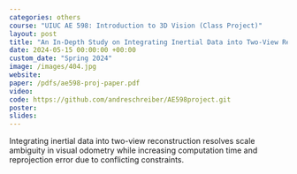 ```yaml
---
categories: others
course: "UIUC AE 598: Introduction to 3D Vision (Class Project)"
layout: post
title: "An In-Depth Study on Integrating Inertial Data into Two-View Reconstruction"
date: 2024-05-15 00:00:00 +00:00
custom_date: "Spring 2024"
image: /images/404.jpg
website: 
paper: /pdfs/ae598-proj-paper.pdf
video: 
code: https://github.com/andreschreiber/AE598project.git
poster: 
slides: 
---
```

Integrating inertial data into two-view reconstruction resolves scale ambiguity in visual odometry while increasing computation time and reprojection error due to conflicting constraints.